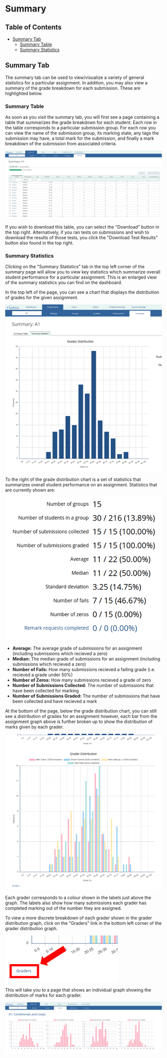 # Summary

## Table of Contents

- [Summary Tab](#summary-tab)
    - [Summary Table](#summary-table)
    - [Summary Statistics](#summary-statistics)

## Summary Tab

The summary tab can be used to view/visualize a variety of general statistics for a particular assignment. In addition, you may also view a summary of the grade breakdown for each submission. These are highlighted below.

### Summary Table

As soon as you visit the summary tab, you will first see a page containing a table that summarizes the grade breakdown for each student. Each row in the table corresponds to a particular submission group. For each row you can view the name of the submission group, its marking state, any tags the submission may have, a total mark for the submission, and finally a mark breakdown of the submission from associated criteria.

![Assignment Summary Table](images/summary-table.png)

If you wish to download this table, you can select the "Download" button in the top right. Alternatively, if you ran tests on submissions and wish to download the results of those tests, you click the "Download Test Results" button also found in the top right.

### Summary Statistics

Clicking on the "Summary Statistics" tab in the top left corner of the summary page will allow you to view key statistics which summarize overall student performance for a particular assignment. This is an enlarged view of the summary statistics you can find on the dashboard.

In the top left of the page, you can see a chart that displays the distribution of grades for the given assignment.

![Assignment Grade Distribution Graph](images/summary-stats-grade-distribution.png)

To the right of the grade distribution chart is a set of statistics that summarizes overall student performance on an assignment. Statistics that are currently shown are:

![Assignment Summary Overview](images/summary-stats-overview.png)

- **Average:** The average grade of submissions for an assignment (including submissions which recieved a zero)
- **Median:** The median grade of submissions for an assignment (including submissions which recieved a zero)
- **Number of Fails:** How many submissions recieved a failing grade (i.e. recieved a grade under 50%)
- **Number of Zeros:** How many submissions recieved a grade of zero
- **Number of Submissions Collected:** The number of submissions that have been collected for marking
- **Number of Submissions Graded:** The number of submissions that have been collected and have recieved a mark

At the bottom of the page, below the grade distribution chart, you can still see a distribution of grades for an assignment however, each bar from the assignment graph above is further broken up to show the distribution of marks given by each grader.

![Assignment Grader Distribution Graph](images/summary-stats-grader-distribution.png)

Each grader corresponds to a colour shown in the labels just above the graph. The labels also show how many submissions each grader has completed marking out of the number they are assigned.

To view a more discrete breakdown of each grader shown in the grader distribution graph, click on the "Graders" link in the bottom left corner of the grader distribution graph.

![Assignment Grader Distribution Link](images/summary-stats-grader-distribution-breakdown-link.png)

This will take you to a page that shows an individual graph showing the distribution of marks for each grader.

![Assignment Grader Distribution Breakdown](images/summary-stats-grader-distribution-breakdown.png)

